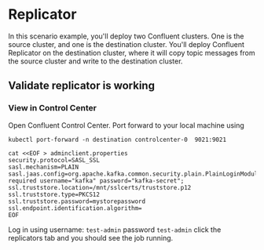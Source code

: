 # Replicator

In this scenario example, you'll deploy two Confluent clusters. One is the source cluster, and one is the destination cluster. You'll deploy Confluent Replicator on the destination cluster, where it will copy topic messages from the source cluster and write to the destination cluster.


## Validate replicator is working

### View in Control Center

Open Confluent Control Center. Port forward to your local machine using

```
kubectl port-forward -n destination controlcenter-0  9021:9021
```


```shell
cat <<EOF > adminclient.properties
security.protocol=SASL_SSL
sasl.mechanism=PLAIN 
sasl.jaas.config=org.apache.kafka.common.security.plain.PlainLoginModule required username="kafka" password="kafka-secret";
ssl.truststore.location=/mnt/sslcerts/truststore.p12
ssl.truststore.type=PKCS12
ssl.truststore.password=mystorepassword
ssl.endpoint.identification.algorithm=
EOF
```
Log in using username: `test-admin` password `test-admin` click the replicators tab and you should see the job running.